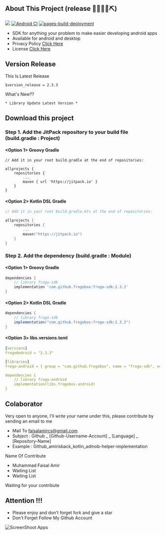 ## About This Project (release 👷🔧️👷‍♀️⛏)

[![](https://jitpack.io/v/frogobox/frogo-sdk.svg?style=flat-square)](https://jitpack.io/#frogobox/frogo-sdk)
[![Android CI](https://github.com/frogobox/frogo-sdk/actions/workflows/android-ci.yml/badge.svg)](https://github.com/frogobox/frogo-sdk/actions/workflows/android-ci.yml)
[![pages-build-deployment](https://github.com/frogobox/frogo-sdk/actions/workflows/pages/pages-build-deployment/badge.svg)](https://github.com/frogobox/frogo-sdk/actions/workflows/pages/pages-build-deployment)

- SDK for anything your problem to make easier developing android apps
- Available for android and desktop
- Privacy Policy [Click Here](https://github.com/frogobox/frogo-sdk/blob/master/PRIVACY-POLICY.md)
- License [Click Here](https://github.com/frogobox/frogo-sdk/blob/master/LICENSE)

## Version Release

This Is Latest Release

    $version_release = 2.3.3

What's New??

    * Library Update Latest Version *

## Download this project

### Step 1. Add the JitPack repository to your build file (build.gradle : Project)

#### <Option 1> Groovy Gradle

    // Add it in your root build.gradle at the end of repositories:

    allprojects {
        repositories {
            ...
            maven { url 'https://jitpack.io' }
        }
    }

#### <Option 2> Kotlin DSL Gradle

```kotlin
// Add it in your root build.gradle.kts at the end of repositories:

allprojects {
    repositories {
        ...
        maven("https://jitpack.io")
    }
}
```

### Step 2. Add the dependency (build.gradle : Module)

#### <Option 1> Groovy Gradle

```groovy
dependencies {
    // library frogo-sdk
    implementation 'com.github.frogobox:frogo-sdk:2.3.3'
}
```

#### <Option 2> Kotlin DSL Gradle

```groovy
dependencies {
    // library frogo-sdk
    implementation("com.github.frogobox:frogo-sdk:2.3.3")
}
```

#### <Option 3> libs.versions.toml
```yml
[versions]
frogoAndroid = "2.3.3"

[libraries]
frogo-android = { group = "com.github.frogobox", name = "frogo-sdk", version.ref = "frogoAndroid" }

dependencies {
    // library frogo-android
    implementation(libs.frogobox.android)
}
```

## Colaborator

Very open to anyone, I'll write your name under this, please contribute by sending an email to me

- Mail To faisalamircs@gmail.com
- Subject : Github _ [Github-Username-Account] _ [Language] _ [Repository-Name]
- Example : Github_amirisback_kotlin_admob-helper-implementation

Name Of Contribute

- Muhammad Faisal Amir
- Waiting List
- Waiting List

Waiting for your contribute

## Attention !!!

- Please enjoy and don't forget fork and give a star
- Don't Forget Follow My Github Account

![ScreenShoot Apps](docs/image/mad_score.png?raw=true)

